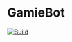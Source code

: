 # GamieBot
[![Build](https://github.com/Skogsberg89/GamieBot/actions/workflows/build.yml/badge.svg)](https://github.com/Skogsberg89/GamieBot/actions/workflows/build.yml)
